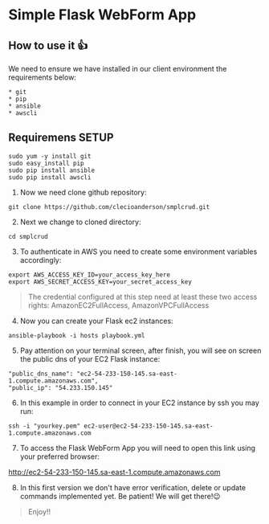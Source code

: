 # Simple Flask WebForm App

## How to use it :+1:

We need to ensure we have installed in our client environment the requirements below:
```
* git
* pip
* ansible
* awscli
```

## Requiremens SETUP
```
sudo yum -y install git
sudo easy_install pip
sudo pip install ansible
sudo pip install awscli
```

1. Now we need clone github repository:
```
git clone https://github.com/clecioanderson/smplcrud.git
```

2. Next we change to cloned directory:
```
cd smplcrud
```

3. To authenticate in AWS you need to create some environment variables accordingly:
```
export AWS_ACCESS_KEY_ID=your_access_key_here
export AWS_SECRET_ACCESS_KEY=your_secret_access_key

```
> The credential configured at this step need at least these two access rights: AmazonEC2FullAccess, AmazonVPCFullAccess

4. Now you can create your Flask ec2 instances:
```
ansible-playbook -i hosts playbook.yml
```

5. Pay attention on your terminal screen, after finish, you will see on screen the public dns of your EC2 Flask instance:
```
"public_dns_name": "ec2-54-233-150-145.sa-east-1.compute.amazonaws.com", 
"public_ip": "54.233.150.145"
```

6. In this example in order to connect in your EC2 instance by ssh you may run:
```
ssh -i "yourkey.pem" ec2-user@ec2-54-233-150-145.sa-east-1.compute.amazonaws.com
```

7. To access the Flask WebForm App you will need to open this link using your preferred browser:

http://ec2-54-233-150-145.sa-east-1.compute.amazonaws.com

8. In this first version we don't have error verification, delete or update commands implemented yet. Be patient! We will get there!:wink:

> Enjoy!!


